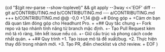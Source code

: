 (cd "$(git rev-parse --show-toplevel)" && git apply --3way <<'EOF'
diff --git a/CONTRIBUTING.md b/CONTRIBUTING.md
--- a/CONTRIBUTING.md
+++ b/CONTRIBUTING.md
@@ -0,0 +1,14 @@
+# Đóng góp
+
+Cảm ơn bạn đã quan tâm đóng góp cho Headhunt Pro.
+
+## Quy tắc chung
+- Fork repo và tạo nhánh tính năng từ branch mặc định.
+- Tạo Pull Request kèm mô tả rõ ràng, liên kết issue nếu có.
+- Giữ cấu trúc và phong cách code nhất quán.
+
+## Quy trình
+1. Tạo issue mô tả đề xuất/bug.
+2. Thực hiện thay đổi trong nhánh mới.
+3. Tạo PR, điền checklist và chờ review.
+
EOF
)
